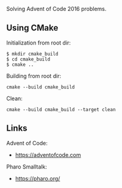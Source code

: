 Solving Advent of Code 2016 problems.

## Using CMake

Initialization from root dir:

```
$ mkdir cmake_build
$ cd cmake_build
$ cmake ..
```

Building from root dir:

```
cmake --build cmake_build
```

Clean:

```
cmake --build cmake_build --target clean
```

## Links

Advent of Code:

- <https://adventofcode.com>

Pharo Smalltalk:

- <https://pharo.org/>
